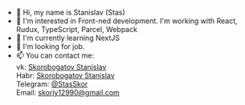 - 👋 Hi, my name is Stanislav (Stas)
- 👀 I'm interested in Front-ned development. I'm working with React, Rudux, TypeScript, Parcel, Webpack
- 🌱 I'm currently learning NextJS 
- 💞️ I'm looking for job.
- 📫 You can contact me:<br>
  vk: <a href='https://vk.com/id81696211' target='_blank'>Skorobogatov Stanislav</a><br>
  Habr: <a href='https://career.habr.com/beliy-beret' target='_blank'>Skorobogatov Stanislav</a><br>
  Telegram: <a href='https://t.me/StanislavSkor'>@StasSkor</a><br>
  Email: <a href='mailto:skoriy12990@gmail.com'>skoriy12990@gmail.com</a><br>
